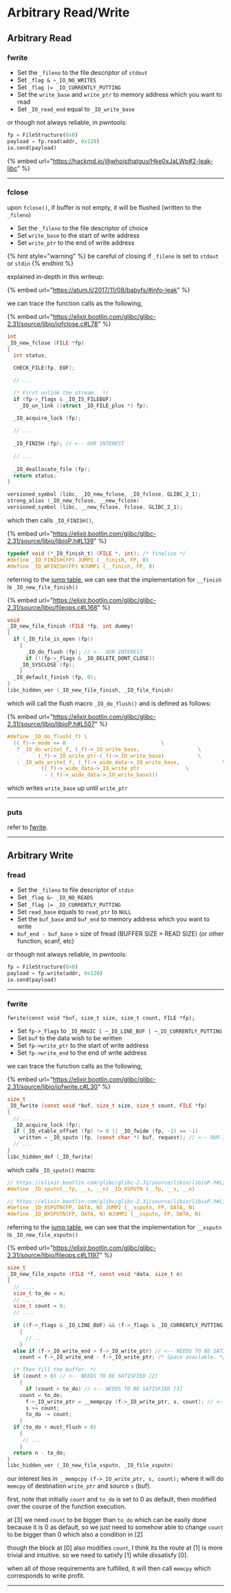 # Arbitrary Read/Write

## Arbitrary Read

### fwrite

* Set the `_fileno` to the file descriptor of `stdout`
* Set `_flag & ~_IO_NO_WRITES`
* Set `_flag |= _IO_CURRENTLY_PUTTING`
* Set the `write_base` and `write_ptr` to memory address which you want to read
* Set `_IO_read_end` equal to `_IO_write_base`

or though not always reliable, in pwntools:

```python
fp = FileStructure(0x0)
payload = fp.read(addr, 0x120)
io.send(payload)
```

{% embed url="https://hackmd.io/@whoisthatguy/Hke0xJaLWp#2-leak-libc" %}

***

### fclose

upon `fclose()`, if buffer is not empty, it will be flushed (written to the `_fileno`)

* Set the `_fileno` to the file descriptor of choice
* Set `write_base` to the start of write address
* Set `write_ptr` to the end of write address

{% hint style="warning" %}
be careful of closing if `_fileno` is set to `stdout` or `stdin`
{% endhint %}

explained in-depth in this writeup:

{% embed url="https://atum.li/2017/11/08/babyfs/#info-leak" %}

we can trace the function calls as the following,

{% embed url="https://elixir.bootlin.com/glibc/glibc-2.31/source/libio/iofclose.c#L78" %}

```c
int
_IO_new_fclose (FILE *fp)
{
  int status;

  CHECK_FILE(fp, EOF);

  // ... 

  /* First unlink the stream.  */
  if (fp->_flags & _IO_IS_FILEBUF)
    _IO_un_link ((struct _IO_FILE_plus *) fp);

  _IO_acquire_lock (fp);
  
  // ...
  
  _IO_FINISH (fp); // <-- OUR INTEREST
  
  // ...
  
  _IO_deallocate_file (fp);
  return status;
}

versioned_symbol (libc, _IO_new_fclose, _IO_fclose, GLIBC_2_1);
strong_alias (_IO_new_fclose, __new_fclose)
versioned_symbol (libc, __new_fclose, fclose, GLIBC_2_1);
```

which then calls `_IO_FINISH()`,

{% embed url="https://elixir.bootlin.com/glibc/glibc-2.31/source/libio/libioP.h#L139" %}

```c
typedef void (*_IO_finish_t) (FILE *, int); /* finalize */
#define _IO_FINISH(FP) JUMP1 (__finish, FP, 0)
#define _IO_WFINISH(FP) WJUMP1 (__finish, FP, 0)
```

referring to the [jump table](structures.md#io_jump_t), we can see that the implementation for `__finish` is `_IO_new_file_finish()`

{% embed url="https://elixir.bootlin.com/glibc/glibc-2.31/source/libio/fileops.c#L168" %}

```c
void
_IO_new_file_finish (FILE *fp, int dummy)
{
  if (_IO_file_is_open (fp))
    {
      _IO_do_flush (fp); // <-- OUR INTEREST
      if (!(fp->_flags & _IO_DELETE_DONT_CLOSE))
	_IO_SYSCLOSE (fp);
    }
  _IO_default_finish (fp, 0);
}
libc_hidden_ver (_IO_new_file_finish, _IO_file_finish)
```

which will call the flush macro `_IO_do_flush()` and is defined as follows:&#x20;

{% embed url="https://elixir.bootlin.com/glibc/glibc-2.31/source/libio/libioP.h#L507" %}

```c
#define _IO_do_flush(_f) \
  ((_f)->_mode <= 0							      \
   ? _IO_do_write(_f, (_f)->_IO_write_base,				      \
		  (_f)->_IO_write_ptr-(_f)->_IO_write_base)		      \
   : _IO_wdo_write(_f, (_f)->_wide_data->_IO_write_base,		      \
		   ((_f)->_wide_data->_IO_write_ptr			      \
		    - (_f)->_wide_data->_IO_write_base)))
```

which writes `write_base` up until `write_ptr`&#x20;

***

### puts

refer to [fwrite](arbitrary-read-write.md#fwrite).

***

## Arbitrary Write

### fread

* Set the `_fileno` to file descriptor of `stdin`
* Set `_flag &~ _IO_NO_READS`
* Set `_flag |= _IO_CURRENTLY_PUTTING`
* Set `read_base` equals to `read_ptr` to `NULL`
* Set the `buf_base` and `buf_end` to memory address which you want to write
* `buf_end - buf_base` > size of fread (BUFFER SIZE > READ SIZE) (or other function, scanf, etc)

or though not always reliable, in pwntools:

```python
fp = FileStructure(0x0)
payload = fp.write(addr, 0x120)
io.send(payload)
```

***

### fwrite

`fwrite(const void *buf, size_t size, size_t count, FILE *fp);`

* Set `fp->_flags` to `_IO_MAGIC | ~_IO_LINE_BUF | ~_IO_CURRENTLY_PUTTING`
* Set `buf` to the data wish to be written
* Set `fp->write_ptr` to the start of write address
* Set `fp->write_end` to the end of write address

we can trace the function calls as the following,

{% embed url="https://elixir.bootlin.com/glibc/glibc-2.31/source/libio/iofwrite.c#L30" %}

```c
size_t
_IO_fwrite (const void *buf, size_t size, size_t count, FILE *fp)
{
  // ...
  _IO_acquire_lock (fp);
  if (_IO_vtable_offset (fp) != 0 || _IO_fwide (fp, -1) == -1)
    written = _IO_sputn (fp, (const char *) buf, request); // <-- OUR INTEREST
  // ...
}
libc_hidden_def (_IO_fwrite)
```

which calls `_IO_sputn()` macro:

```c
// https://elixir.bootlin.com/glibc/glibc-2.31/source/libio/libioP.h#L379
#define _IO_sputn(__fp, __s, __n) _IO_XSPUTN (__fp, __s, __n)

// https://elixir.bootlin.com/glibc/glibc-2.31/source/libio/libioP.h#L176
#define _IO_XSPUTN(FP, DATA, N) JUMP2 (__xsputn, FP, DATA, N)
#define _IO_WXSPUTN(FP, DATA, N) WJUMP2 (__xsputn, FP, DATA, N)
```

referring to the [jump table](structures.md#io_jump_t), we can see that the implementation for `__xsputn` is `_IO_new_file_xsputn()`

{% embed url="https://elixir.bootlin.com/glibc/glibc-2.31/source/libio/fileops.c#L1197" %}

```c
size_t
_IO_new_file_xsputn (FILE *f, const void *data, size_t n)
{
  // ....
  size_t to_do = n;
  // ....
  size_t count = 0;
  // ....
  
  if ((f->_flags & _IO_LINE_BUF) && (f->_flags & _IO_CURRENTLY_PUTTING)) // [0]
    {
      // .. 
    }
  else if (f->_IO_write_end > f->_IO_write_ptr) // <-- NEEDS TO BE SATISFIED [1]
    count = f->_IO_write_end - f->_IO_write_ptr; /* Space available. */

  /* Then fill the buffer. */
  if (count > 0) // <-- NEEDS TO BE SATISFIED [2]
    {
      if (count > to_do) // <-- NEEDS TO BE SATISFIED [3]
	count = to_do;
      f->_IO_write_ptr = __mempcpy (f->_IO_write_ptr, s, count); // <-- OUR INTEREST
      s += count;
      to_do -= count;
    }
  if (to_do + must_flush > 0)
    {
     // ...  
    }
  return n - to_do;
}
libc_hidden_ver (_IO_new_file_xsputn, _IO_file_xsputn)

```

our interest lies in `__mempcpy (f->_IO_write_ptr, s, count);` where it will do `memcpy` of destination `write_ptr` and source `s` (buf).&#x20;

first, note that initially `count` and `to_do` is set to 0 as default, then modified over the course of the function execution.&#x20;

at \[3] we need `count` to be bigger than `to_do` which can be easily done because it is 0 as default, so we just need to somehow able to change `count` to be bigger than 0 which also a condition in \[2]

though the block at \[0] also modifies `count`, I think its the route at \[1] is more trivial and intuitive. so we need to satisfy \[1] while dissatisfy \[0].

when all of those requirements are fulfilled, it will then call `memcpy` which corresponds to write profit.

***
